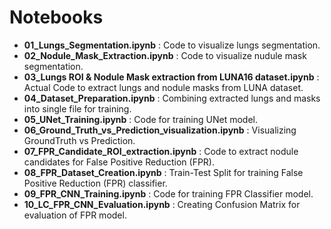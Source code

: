 # Notebooks
- **01_Lungs_Segmentation.ipynb** : Code to visualize lungs segmentation.
- **02_Nodule_Mask_Extraction.ipynb** : Code to visualize nudule mask segmentation.
- **03_Lungs ROI & Nodule Mask extraction from LUNA16 dataset.ipynb** : Actual Code to extract lungs and nodule masks from LUNA dataset.
- **04_Dataset_Preparation.ipynb** : Combining extracted lungs and masks into single file for training.
- **05_UNet_Training.ipynb** : Code for training UNet model.
- **06_Ground_Truth_vs_Prediction_visualization.ipynb** : Visualizing GroundTruth vs Prediction.
- **07_FPR_Candidate_ROI_extraction.ipynb** : Code to extract nodule candidates for False Positive Reduction (FPR).
- **08_FPR_Dataset_Creation.ipynb** : Train-Test Split for training False Positive Reduction (FPR) classifier.
- **09_FPR_CNN_Training.ipynb** : Code for training FPR Classifier model.
- **10_LC_FPR_CNN_Evaluation.ipynb** : Creating Confusion Matrix for evaluation of FPR model.
